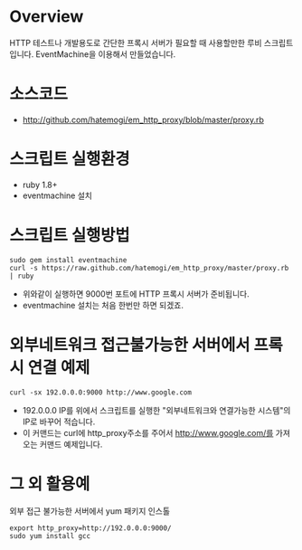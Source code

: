 # Overview

HTTP 테스트나 개발용도로 간단한 프록시 서버가 필요할 때 사용할만한 루비 스크립트입니다. EventMachine을 이용해서 만들었습니다.
 
# 소스코드
* http://github.com/hatemogi/em_http_proxy/blob/master/proxy.rb
 
# 스크립트 실행환경

* ruby 1.8+
* eventmachine 설치 

# 스크립트 실행방법

    sudo gem install eventmachine
    curl -s https://raw.github.com/hatemogi/em_http_proxy/master/proxy.rb | ruby

* 위와같이 실행하면 9000번 포트에 HTTP 프록시 서버가 준비됩니다.
* eventmachine 설치는 처음 한번만 하면 되겠죠.
 
# 외부네트워크 접근불가능한 서버에서 프록시 연결 예제


    curl -sx 192.0.0.0:9000 http://www.google.com

* 192.0.0.0 IP를 위에서 스크립트를 실행한 "외부네트워크와 연결가능한 시스템"의 IP로 바꾸어 적습니다.
* 이 커맨드는 curl에 http_proxy주소를 주어서 http://www.google.com/를 가져오는 커맨드 예제입니다.

# 그 외 활용예

외부 접근 불가능한 서버에서 yum 패키지 인스톨

    export http_proxy=http://192.0.0.0:9000/
    sudo yum install gcc


 
